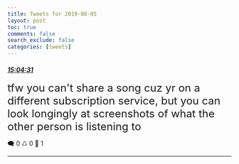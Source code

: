 ```yaml
---
title: Tweets for 2019-08-05
layout: post
toc: true
comments: false
search_exclude: false
categories: [tweets]
---
```



#### <a href = "https://twitter.com/deepfates/status/1158483946327310336">*15:04:31*</a>

<font size="5">tfw you can't share a song cuz yr on a different subscription service, but you can look longingly at screenshots of what the other person is listening to</font>



🗨️ 0 ♺ 0 🤍  1   

---
    
            

